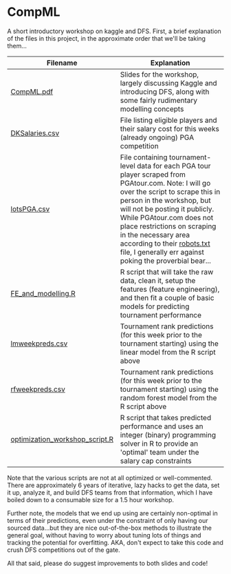 # CompML
A short introductory workshop on kaggle and DFS. First, a brief explanation of the files in this project, in the approximate order that we'll be taking them...



|Filename |Explanation |
|-------|-------|
|[CompML.pdf](CompML.pdf)  | Slides for the workshop, largely discussing Kaggle and introducing DFS, along with some fairly rudimentary modelling concepts |
|[DKSalaries.csv](DKSalaries.csv)  | File listing eligible players and their salary cost for this weeks (already ongoing) PGA competition |
|[lotsPGA.csv](lotsPGA.csv)| File containing tournament-level data for each PGA tour player scraped from PGAtour.com. Note: I will go over the script to scrape this in person in the workshop, but will not be posting it publicly. While PGAtour.com does not place restrictions on scraping in the necessary area according to their [robots.txt](https://www.pgatour.com/robots.txt) file, I generally err against poking the proverbial bear... |
|[FE_and_modelling.R](FE_and_modelling.R)| R script that will take the raw data, clean it, setup the features (feature engineering), and then fit a couple of basic models for predicting tournament performance |
|[lmweekpreds.csv](lmweekpreds.csv)| Tournament rank predictions (for this week prior to the tournament starting) using the linear model from the R script above |
|[rfweekpreds.csv](lmweekpreds.csv)| Tournament rank predictions (for this week prior to the tournament starting) using the random forest model from the R script above |
|[optimization_workshop_script.R](optimization_workshop_script.R)| R script that takes predicted performance and uses an integer (binary) programming solver in R to provide an 'optimal' team under the salary cap constraints|


Note that the various scripts are not at all optimized or well-commented. There are approximately 6 years of iterative, lazy hacks to get the data, set it up, analyze it, and build DFS teams from that information, which I have boiled down to a consumable size for a 1.5 hour workshop.

Further note, the models that we end up using are certainly non-optimal in terms of their predictions, even under the constraint of only having our sourced data...but they are nice out-of-the-box methods to illustrate the general goal, without having to worry about tuning lots of things and tracking the potential for overfitting. AKA, don't expect to take this code and crush DFS competitions out of the gate.

All that said, please do suggest improvements to both slides and code!
